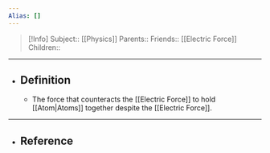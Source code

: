 ```yaml
---
Alias: []
---
```

> [!Info]
> Subject:: [[Physics]]
> Parents:: 
> Friends:: [[Electric Force]]
> Children:: 
---
- ## Definition
	- The force that counteracts the [[Electric Force]] to hold [[Atom|Atoms]] together despite the [[Electric Force]].
---
- ## Reference